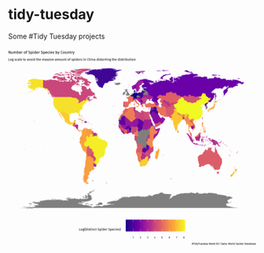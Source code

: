 ﻿# tidy-tuesday
Some #Tidy Tuesday projects

![World Spider Density](https://github.com/bookwyrm31415/tidy-tuesday/blob/main/2021-12-7/spider_map.png)
